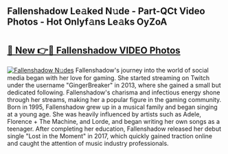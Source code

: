 ## Fallenshadow Le𝚊ked N𝚞de - Part-QCt Video Photos - Hot Onlyf𝚊ns Le𝚊ks OyZoA

# <h2><a href="http://ac10044.deff.icu/?id=Fallenshadow">🔗 New 👉🔴 Fallenshadow VIDEO Photos</a></h2>

[![Fallenshadow N𝚞des](https://i.imgur.com/rIISA9y.gif)](http://ac10044.deff.icu/?id=Fallenshadow)
Fallenshadow's journey into the world of social media began with her love for gaming. She started streaming on Twitch under the username "GingerBreaker" in 2013, where she gained a small but dedicated following. Fallenshadow's charisma and infectious energy shone through her streams, making her a popular figure in the gaming community. Born in 1995, Fallenshadow grew up in a musical family and began singing at a young age. She was heavily influenced by artists such as Adele, Florence + The Machine, and Lorde, and began writing her own songs as a teenager. After completing her education, Fallenshadow released her debut single "Lost in the Moment" in 2017, which quickly gained traction online and caught the attention of music industry professionals.
